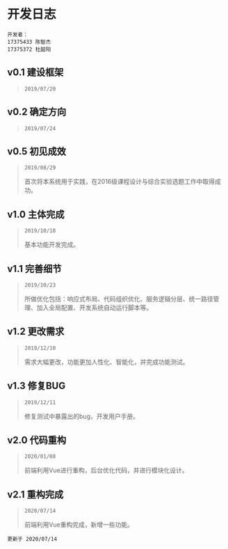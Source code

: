 # 开发日志
    开发者：
    17375433 陈智杰
    17375372 杜韶阳
## v0.1 建设框架
> `2019/07/20`
## v0.2 确定方向
> `2019/07/24`
## v0.5 初见成效
> `2019/08/29`  
> 
> 首次将本系统用于实践，在2016级课程设计与综合实验选题工作中取得成功。
## v1.0 主体完成
> `2019/10/18`  
> 
> 基本功能开发完成。
## v1.1 完善细节
> `2019/10/23`  
> 
> 所做优化包括：响应式布局、代码组织优化、服务逻辑分层、统一路径管理、加入全局配置、开发系统自动运行脚本等。
## v1.2 更改需求
> `2019/12/10`  
> 
> 需求大幅更改，功能更加人性化、智能化，并完成功能测试。
## v1.3 修复BUG
> `2019/12/11`  
> 
> 修复测试中暴露出的bug，开发用户手册。
## v2.0 代码重构
> `2020/01/08`
> 
> 前端利用Vue进行重构，后台优化代码，并进行模块化设计。
## v2.1 重构完成
> `2020/07/14`
> 
> 前端利用Vue重构完成，新增一些功能。

`更新于 2020/07/14`